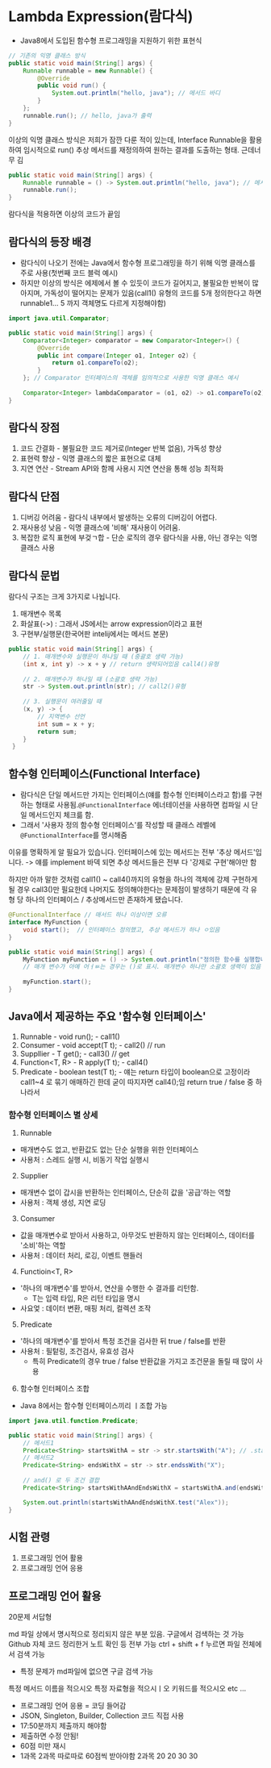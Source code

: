 # Lambda Expression(람다식)
- Java8에서 도입된 함수형 프로그래밍을 지원하기 위한 표현식

```java
// 기존의 익명 클래스 방식
public static void main(String[] args) {
    Runnable runnable = new Runnable() {
        @Override
        public void run() {
            System.out.println("hello, java"); // 메서드 바디
        }
    };
    runnable.run(); // hello, java가 출력
}
```
이상의 익명 클래스 방식은 저희가 잠깐 다룬 적이 있는데,
Interface Runnable을 활용하여 임시적으로 run() 추상 메서드를 재정의하여
원하는 결과를 도출하는 형태. 근데너무 김

```java
public static void main(String[] args) {
    Runnable runnable = () -> System.out.println("hello, java"); // 메서드 바디 필요없이 람다식
    runnable.run();
}
```
람다식을 적용하면 이상의 코드가 끝임

## 람다식의 등장 배경 
- 람다식이 나오기 전에는 Java에서 함수형 프로그래밍을 하기 위해 익명 클래스를 주로 사용(첫번째 코드 블럭 예시)
- 하지만 이상의 방식은 에제에서 볼 수 있듯이 코드가 길어지고, 불필요한 반복이 많아지며,
  가독성이 떨어지는 문제가 있음(call1() 유형의 코드를 5개 정의한다고 하면 runnable1... 5 까지 객체명도 다르게 지정해야함)

```java
import java.util.Comparator;

public static void main(String[] args) {
    Comparator<Integer> comparator = new Comparator<Integer>() {
        @Override
        public int compare(Integer o1, Integer o2) {
            return o1.compareTo(o2);
        }
    }; // Comparator 인터페이스의 객체를 임의적으로 사용한 익명 클래스 예시
    
    Comparator<Integer> lambdaComparator = (o1, o2) -> o1.compareTo(o2);
}
```
## 람다식 장점
1. 코드 간결화 - 불필요한 코드 제거로(Integer 반복 없음), 가독성 향상
2. 표현력 향상 - 익명 클래스의 짧은 표현으로 대체
3. 지연 연산 - Stream API와 함께 사용시 지연 연산을 통해 성능 최적화

## 람다식 단점
1. 디버깅 어려움 - 람다식 내부에서 발생하는 오류의 디버깅이 어렵다.
2. 재사용성 낮음 - 익명 클래스에 '비해' 재사용이 어려움.
3. 복잡한 로직 표현에 부겆ㄱ합 - 단순 로직의 경우 람다식을 사용, 아닌 경우는 익명 클래스 사용

## 람다식 문법
람다식 구조는 크게 3가지로 나뉩니다.
1. 매개변수 목록
2. 화살표(->) : 그래서 JS에서는 arrow expression이라고 표현
3. 구현부/실행문(한국어판 intelij에서는 메서드 본문)

```java
public static void main(String[] args) {
    // 1. 매개변수와 실행문이 하나일 때 (중괄호 생략 가능)
    (int x, int y) -> x + y // return 생략되어있음 call4()유형
    
    // 2. 매개변수가 하나일 때 (소괄호 생략 가능)
    str -> System.out.println(str); // call2()유형
    
    // 3. 실행문이 여러줄일 때
    (x, y) -> {
        // 지역변수 선언
        int sum = x + y;
        return sum;
    }
 }
```

## 함수형 인터페이스(Functional Interface)
- 람다식은 단일 메서드만 가지는 인터페이스(얘를 함수형 인터페이스라고 함)를 구현하는 형태로 사용됨.`@FunctionalInterface` 에너테이션을 사용하면
 컴파일 시 단일 메서드인지 체크륾 함.
- 그래서 '사용자 정의 함수형 인터페이스'를 작성할 때 클래스 레벨에 `@FunctionalInterface`를 명시해줌

이유를 명확하게 알 필요가 있습니다.
인터페이스에 있는 메서드는 전부 '추상 메서드'입니다. -> 얘를 implement 바덱 되면 추상 메서드들은 전부 다 '강제로 구현'해야만 함

하지만 아까 말한 것처럼 call1() ~ call4()까지의 유형을 하나의 객체에 강제 구현하게 될 경우
call3()만 필요한데 나머지도 정의해야한다는 문제점이 발생하기 때문에 각 유형 당 하나의 인터페이스 / 추상메서드만 존재하게 됐습니다.

```java
@FunctionalInterface // 매서드 하나 이상이면 오류
interface MyFunction {
    void start();  // 인터페이스 정의했고, 추상 메서드가 하나 ㅇ있음
}

public static void main(String[] args) {
    MyFunction myFunction = () -> System.out.println("정의한 함수를 실행합니다.");
    // 매개 변수가 아예 어ㅓㅄ는 경우는 ()로 표시. 매개변수 하나만 소괄호 생랙이 있음
    
    myFunction.start();
}
```
## Java에서 제공하는 주요 '함수형 인터페이스'
1. Runnable - void run(); - call1()
2. Consumer - void accept(T t); - call2() // run
3. Suppllier - T get(); - call3() // get
4. Function<T, R> - R apply(T t); - call4()
5. Predicate - boolean test(T t); - 얘는 return 타입이 boolean으로 고정이라 call1~4
로 묶기 애매하긴 한데 굳이 따지자면 call4();임 return true / false 중 하나라서

### 함수형 인터페이스 별 상세
1. Runnable
- 매개변수도 없고, 반환값도 없는 단순 실행을 위한 인터페이스
- 사용처 : 스레드 실행 시, 비동기 작업 실행시
2. Supplier
- 매개변수 없이 갑시을 반환하는 인터페이스, 단순히 값을 '공급'하는 역할
- 사용처 : 객체 생성, 지연 로딩
3. Consumer 
- 값을 매개변수로 받아서 사용하고, 아무것도 반환하지 않는 인터페이스, 데이터를 '소비'하는 역할
- 사용처 : 데이터 처리, 로깅, 이벤트 핸들러
4. Functioin<T, R>
- '하나의 매개변수'를 받아서, 연산을 수행한 수 결과를 리턴함.
  - T는 입력 타입, R은 리턴 타입을 명시
- 사요엋 : 데이터 변환, 매핑 처리, 컬렉션 조작
5. Predicate
- '하나의 매개변수'를 받아서 특정 조건을 검사한 뒤 true / false를 반환
- 사용처 : 필텉링, 조건검사, 유효성 검사
  - 특히 Predicate의 경우 true / false 반환값을 가지고 조건문을 돌릴 때 많이 사용
6. 함수형 인터페이스 조합
- Java 8에서는 함수형 인터페이스끼리 ㅣ조합 가능

```java
import java.util.function.Predicate;

public static void main(String[] args) {
    // 메서드1
    Predicate<String> startsWithA = str -> str.startsWith("A"); // .startsWith() = String 클래스에 있는 메서드 -> boolean으로 반환
    // 메서드2
    Predicate<String> endsWithX = str -> str.endssWith("X");
    
    // and() 로 두 조건 결합
    Predicate<String> startsWithAAndEndsWithX = startsWithA.and(endsWithX);

    System.out.println(startsWithAAndEndsWithX.test("Alex"));
}
```

## 시험 관령
1. 프로그래밍 언어 활용
2. 프로그래밍 언어 응용

## 프로그래밍 언어 활용
20문제 서답형

md 파일 상에서 명시적으로 정리되지 않은 부분 있음.
구글에서 검색하는 것 가능
Github 자체 코드 정리한거 노트 확인 등 전부 가능
ctrl + shift + f 누르면 파일 전체에서 검색 가능

- 특정 문제가 md파일에 없으면 구글 검색 가능

특정 메서드 이름을 적으시오
특정 자료형을 적으시ㅣ오
키워드를 적으시오 etc ...

- 프로그래밍 언어 응용 = 코딩 들어감
- JSON, Singleton, Builder, Collection 코드 직접 사용
- 17:50분까지 제출까지 해야함
- 제출하면 수정 안됨!
- 60점 미만 재시
- 1과목 2과목 따로따로 60점씩 받아야함 2과목 20 20 30 30 